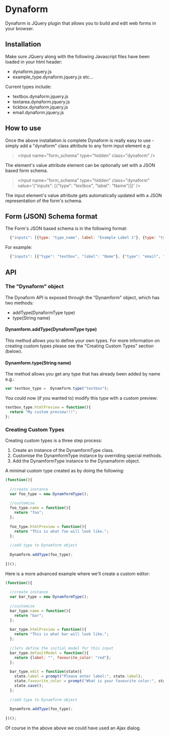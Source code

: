 # Dynaform

Dynaform is JQuery plugin that allows you to build and edit web forms in your browser.

## Installation

Make sure JQuery along with the following Javascript files have been loaded in your html header:

* dynaform.jquery.js
* example_type.dynaform.jquery.js etc...

Current types include:

* textbox.dynaform.jquery.js
* textarea.dynaform.jquery.js
* tickbox.dynaform.jquery.js
* email.dynaform.jquery.js

## How to use

Once the above installation is complete Dynaform is really easy to use - simply add a "dynaform" class attribute to any form input element e.g:

> &lt;input name="form_schema" type="hidden" class="dynaform" /&gt;

The element's value attribute element can be optionally set with a JSON based form schema.

> &lt;input name="form_schema" type="hidden" class="dynaform" value='{"inputs": [{"type": "textbox", "label": "Name"}]}' /&gt;

The input element's value attribute gets automatically updated with a JSON representation of the form's schema.

## Form (JSON) Schema format

The Form's JSON based schema is in the following format:

```javascript
  {"inputs": [{type: "type_name", label: "Example Label 1"}, {type: "type_name", label: "Example Label 1"}, ...]}
```

For example:

```javascript
  {"inputs": [{"type": "textbox", "label": "Name"}, {"type": "email", "label": "Email"}, {"type": "textarea", "label": "Address"}]}
```

## API

### The "Dynaform" object

The Dynaform API is exposed through the "Dynamform" object, which has two methods:

* addType(DynaformType type)
* type(String name)

#### Dynamform.addType(DynaformType type)

This method allows you to define your own types. For more information on creating custom types please see the "Creating Custom Types" section (below).

#### Dynamform.type(String name)

The method allows you get any type that has already been added by name e.g.:

```javascript
var textbox_type =  Dynamform.type("textbox");
```

You could now (if you wanted to) modify this type with a custom preview:

```javascript
textbox_type.htmlPreview = function(){ 
  return "My custom preview!!!";
};
```

### Creating Custom Types

Creating custom types is a three step process:

1. Create an instance of the DynamformType class.
2. Customise the DynamformType instance by overriding special methods.
3. Add the DynamformType instance to the Dynamaform object.

A minimal custom type created as by doing the following:

```javascript
(function(){
  
  //create instance
  var foo_type = new DynamformType();
  
  //customise
  foo_type.name = function(){ 
    return "foo";
  };
  
  foo_type.htmlPreview = function(){ 
    return "This is what foo will look like.";
  };
  
  //add type to Dynamform object
  
  Dynamform.addType(foo_type);
  
})();
```

Here is a more advanced example where we'll create a custom editor:

```javascript
(function(){
  
  //create instance
  var bar_type = new DynamformType();
  
  //customise
  bar_type.name = function(){ 
    return "bar";
  };
  
  bar_type.htmlPreview = function(){ 
    return "This is what bar will look like.";
  };
  
  //lets define the initial model for this input
  bar_type.defaultModel = function(){ 
    return {label: "", favourite_color: "red"};
  };
  
  bar_type.edit = function(state){
    state.label = prompt("Please enter label:", state.label);
    state.favourite_color = prompt("What is your favourite color:", state.favourite_color);
    state.save();
  };
  
  //add type to Dynamform object
  
  Dynamform.addType(foo_type);
  
})();
```

Of course in the above above we could have used an Ajax dialog.
